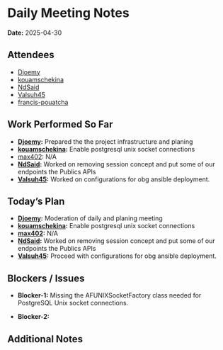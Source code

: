 # 
# # 
# Daily Meeting Notes

**Date:** 2025-04-30

## Attendees
- [Djoemy](https://github.com/Djoemy)
- [kouamschekina](https://github.com/kouamschekina)
- [NdSaid](https://github.com/NdSaid)
- [Valsuh45](https://github.com/Valsuh45)
- [francis-pouatcha](https://github.com/francis-pouatcha)

## Work Performed So Far
- **[Djoemy](https://github.com/Djoemy):** Prepared the the project infrastructure and planing
- **[kouamschekina](https://github.com/kouamschekina):** Enable postgresql unix socket connections
- [max402](https://github.com/max402): N/A
- **[NdSaid](https://github.com/NdSaid):** Worked on removing session concept and put some of our endpoints the Publics APIs 
- **[Valsuh45](https://github.com/Valsuh45):** Worked on configurations for obg ansible deployment.

## Today’s Plan
- **[Djoemy](https://github.com/Djoemy):** Moderation of daily and planing meeting
- **[kouamschekina](https://github.com/kouamschekina):** Enable postgresql unix socket connections
- **[max402](https://github.com/max402):** N/A
- **[NdSaid](https://github.com/NdSaid):** Worked on removing session concept and put some of our endpoints the Publics APIs
- **[Valsuh45](https://github.com/Valsuh45):** Proceed with configurations for obg ansible deployment.
## Blockers / Issues
- **Blocker-1:** Missing the AFUNIXSocketFactory class needed for PostgreSQL Unix socket connections.

- **Blocker-2:** 

## Additional Notes
